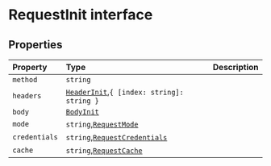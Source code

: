 # RequestInit interface










## Properties

| Property	   | Type	| Description|
|:-------------|:-------|:-----------|
|`method`      | `string` |  |
|`headers`      | [`HeaderInit`](../whatwg-fetch/whatwg-fetch.md#types),`{ [index: string]: string }` |  |
|`body`      | [`BodyInit`](../whatwg-fetch/whatwg-fetch.md#types) |  |
|`mode`      | `string`,[`RequestMode`](../whatwg-fetch/requestmode.md) |  |
|`credentials`      | `string`,[`RequestCredentials`](../whatwg-fetch/requestcredentials.md) |  |
|`cache`      | `string`,[`RequestCache`](../whatwg-fetch/requestcache.md) |  |





